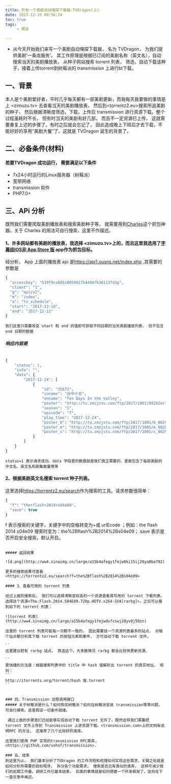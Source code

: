 ```yaml
---
title: 开发一个美剧自动嗅探下载器:TVDragon(上)
date: 2017-12-16 00:56:24
toc: true
tags:
     - 爬虫
   
---
```


+ 从今天开始我们来写一个美剧自动嗅探下载器， 名为 TVDragon， 为我们提供美剧‘一条龙服务’。 其工作原理是根据已订阅的美剧名称（英文名），自动搜索当天的美剧播放表， 从种子网站搜索 torrent 列表， 筛选，自动下载该种子，接着上传torrent到树莓派的 transmission 上进行bt下载。
 <!-- more -->

## 一、背景

本人是个美剧爱好者，平时几乎每天都有一部美剧更新，而我每天我要做的事情是上 <zimuzu.tv> 去查看当天的美剧播放表， 然后到<torrentz2.eu>搜索所追美剧的种子， 然后根据清晰度筛选，下载，上传后 transmission 进行资源下载。整个过程虽耗时不长， 但有时当天的美剧有好几部， 而且不一定资源已上传， 这就需要重复上述的步骤了。有时之后就会忘记了， 因此造成晚上下班后才去下载，不能好好的享用“美剧大餐”了。这就是 TVDragon 诞生的背景了。

## 二、必备条件(材料)

#### 若要TVDragon 成功运行， 需要满足以下条件
- 7x24小时运行的Linux服务器（树莓派）
- 宽带网络
- transmission 软件
- PHP7.0+

## 三、APi 分析
既然我们需要爬取美剧播放表和搜索美剧种子等， 就需要用到[Charles](https://www.charlesproxy.com/)这个抓包神器。关于 Charles 的用法可自行搜索，这里不作描述。

#### 1、许多网站都有美剧的播放表，我选择 <zimuzu.tv>上的，而且这里我选用了[字幕组IOS非 App Store 版](http://m.yuyue111.com/app/1223493862?s=rrys) app作为抓包目标。

经分析， App 上面的播放表 api 是<https://api1.ousns.net/index.php> ,其需要的参数是
```php
{
  "accesskey": "519f9cab85c8059d17544947k36113fd3g",
  "client": "1",
  "g": "api/v2",
  "m": "index",
  "a": "tv_schedule",
  "start": "2017-12-10",
  "end": "2017-12-11"
}


```
``我们这里只需要改变 start 和 end 的值即可获取不同日期的当天美剧播放列表， 但不包含 end 日期的数据``

##### 响应内容是
```php

{
    "status": 1,
    "info": "",
    "data": {
        "2017-12-24": [
            {
                "id": "35673",
                "cnname": "谷中十日",
                "enname": "Ten Days In the Valley",
                "poster": "http://tu.zmzjstu.com/ftp/2017/1001/88292ec7121c82fd6f432f3509411913.jpg",
                "season": "1",
                "episode": "7",
                "play_time": "2017-12-24",
                "poster_b": "http://tu.zmzjstu.com/ftp/2017/1001/b_88292ec7121c82fd6f432f3509411913.jpg",
                "poster_m": "http://tu.zmzjstu.com/ftp/2017/1001/m_88292ec7121c82fd6f432f3509411913.jpg",
                "poster_s": "http://tu.zmzjstu.com/ftp/2017/1001/s_88292ec7121c82fd6f432f3509411913.jpg"
            }
        ]
    }
}
```

``status=1 表示请求成功。data 字段里的数据就是我们真正需要的，里面包含了每部美剧的中文名、英文名和剧集数量等等``

#### 2、根据美剧英文名搜索 torrent 种子列表。

这里选择<https://torrentz2.eu/search>作为搜索的工具。请求参数很简单：

```php
{
  "f": "the+flash+2014+s04e09",
  "save": true
}
```
f 表示搜索的关键字，关键字中的空格转变为+或 urlEcode ；例如：the flash 2014 s04e09 搜索时变为：the%2Bflash%2B2014%2Bs04e09；
save 表示是否开启安全搜索，默认开启。
````

##### 返回结果

![d.png](http://ww4.sinaimg.cn/large/a15b4afegy1fmjw8ki15ij20ya0ba782)

更多的搜索结果可查看
<https://torrentz2.eu/search?f=the%2Bflash%2B2014%2Bs04e09>

#### 3、查看可用的 torrent 列表

经过上面的搜索后， 我们可以选择清晰度较高的一个资源查看其可用的 torrent 下载列表。
选择这个资源<The.Flash.2014.S04E09.720p.HDTV.x264-SVA[rarbg]>，之后可以看到如下的 torrent 列表：

![torrent 列表](http://ww4.sinaimg.cn/large/a15b4afegy1fmjwdvfcswj20yv0j50zn)

这里的 torrent 列表可能每一次都不一致的， 因此需要找一个资源列表最多的站点， 对每个站点都分析其下载 torrent 的按钮元素和事件， 方可自动下载 torrent 文件。

``
这里建议若有 rarbg 站点， 首选这个。大多数情况 rarbg 都会比较快更新资源。

``
更快捷的方法是：根据搜索列表中的 title 中 hash 值解析出 torrent 的真实地址。 规则：
``
http://itorrents.org/torrent/hash 值.torrent
``


### 四、Transmission 远程调用接口
##### 关于树莓派是什么？如何购买树莓派？如何在树莓派安装 transmission等等问题，可自行摸索。这里假设一切条件就绪。

 通过上面的步骤我们已经能够实现自动下载 torrent 文件了。既然这样我们需要把 torrent 文件上传到 Transmission 上进资源下载。<transmission.com>上的文档有说明RPC 的方法， 还推荐了几个比较好的类库。

这里我们使用 PHP 实现的transmission RPC类库, <https://github.com/vohof/transmission>. 

### 五、结束
到这里为止， 我们基本分析了TVDragon 的工作流程和梳理如何实现这些需求，关键之处就是如何分析所需要的目标程序， 拆分各个功能需求， 搜索是否已有类似的类库， 这样可减少我们的前期工作量。调研工作已基本结束， 后面的事情就是如何搭建一个开发框架了。这将在下一盘文章中阐述。
 

 

 





